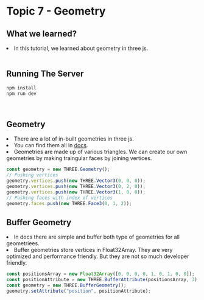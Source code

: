 # Topic 7 - Geometry

## What we learned?

<li>In this tutorial, we learned about geometry in three js.</li>

<br />

## Running The Server

```cmd
npm install
npm run dev
```

<br />

## Geometry
<li>There are a lot of in-built geometries in three js.</li>
<li>You can find them all in <a href="https://threejs.org/docs/?q=geometry">docs</a>.</li>
<li>Geometries are made up of various triangles. We can create our own geometries by making traingular faces by joining vertices.</li>

```js
const geometry = new THREE.Geometry();
// Pushing vertices
geometry.vertices.push(new THREE.Vector3(0, 0, 0));
geometry.vertices.push(new THREE.Vector3(0, 2, 0));
geometry.vertices.push(new THREE.Vector3(1, 0, 0));
// Pushing faces with index of vertices
geometry.faces.push(new THREE.Face3(0, 1, 2));
```

## Buffer Geometry
<li>In docs there are simple and buffer both type of geometries for all geometriees.</li>
<li>Buffer geometries store vertices in Float32Array. They are very optimized and performance friendly. But they are not so much developer friendly.</li>

```js
const positionsArray = new Float32Array([0, 0, 0, 0, 1, 0, 1, 0, 0]);
const positionAttribute = new THREE.BufferAttribute(positionsArray, 3);
const geometry = new THREE.BufferGeometry();
geometry.setAttribute("position", positionAttribute);
```
